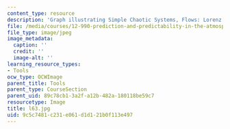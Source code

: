 ```yaml
---
content_type: resource
description: 'Graph illustrating Simple Chaotic Systems, Flows: Lorenz 63'
file: /media/courses/12-990-prediction-and-predictability-in-the-atmosphere-and-oceans-spring-2003/9c5c7481c231e061d1d121b0f113e497_l63.jpg
file_type: image/jpeg
image_metadata:
  caption: ''
  credit: ''
  image-alt: ''
learning_resource_types:
- Tools
ocw_type: OCWImage
parent_title: Tools
parent_type: CourseSection
parent_uid: 89c78cb1-3a2f-a12b-482a-180118be59c7
resourcetype: Image
title: l63.jpg
uid: 9c5c7481-c231-e061-d1d1-21b0f113e497
---
```

